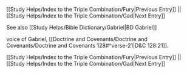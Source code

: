 [[Study Helps/Index to the Triple Combination/Fury|Previous Entry]]  ||  [[Study Helps/Index to the Triple Combination/Gad|Next Entry]]

 See also [[Study Helps/Bible Dictionary/Gabriel|BD Gabriel]]

 voice of Gabriel, [[Doctrine and Covenants/Doctrine and Covenants/Doctrine and Covenants 128#^verse-21|D&C 128:21]].

[[Study Helps/Index to the Triple Combination/Fury|Previous Entry]]  ||  [[Study Helps/Index to the Triple Combination/Gad|Next Entry]]